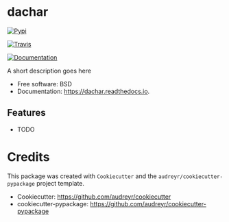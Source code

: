 # dachar


[![Pypi](https://img.shields.io/pypi/v/dachar.svg)](https://pypi.python.org/pypi/dachar)

[![Travis](https://img.shields.io/travis/ellesmith88/dachar.svg)](https://travis-ci.org/ellesmith88/dachar)

[![Documentation](https://readthedocs.org/projects/dachar/badge/?version=latest)](https://dachar.readthedocs.io/en/latest/?badge=latest)




A short description goes here


* Free software: BSD
* Documentation: https://dachar.readthedocs.io.


## Features

* TODO

# Credits

This package was created with `Cookiecutter` and the `audreyr/cookiecutter-pypackage` project template.

 * Cookiecutter: https://github.com/audreyr/cookiecutter
 * cookiecutter-pypackage: https://github.com/audreyr/cookiecutter-pypackage
